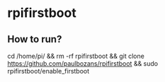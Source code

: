 # rpifirstboot

## How to run?

cd /home/pi/ && rm -rf rpifirstboot && git clone https://github.com/paulbozans/rpifirstboot && sudo rpifirstboot/enable_firstboot

